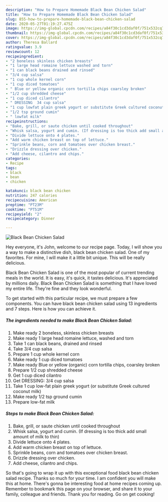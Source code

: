 ```yaml
---
description: "How to Prepare Homemade Black Bean Chicken Salad"
title: "How to Prepare Homemade Black Bean Chicken Salad"
slug: 855-how-to-prepare-homemade-black-bean-chicken-salad
date: 2020-05-27T01:19:27.475Z
image: https://img-global.cpcdn.com/recipes/a84f30c1cd3daf0f/751x532cq70/black-bean-chicken-salad-recipe-main-photo.jpg
thumbnail: https://img-global.cpcdn.com/recipes/a84f30c1cd3daf0f/751x532cq70/black-bean-chicken-salad-recipe-main-photo.jpg
cover: https://img-global.cpcdn.com/recipes/a84f30c1cd3daf0f/751x532cq70/black-bean-chicken-salad-recipe-main-photo.jpg
author: Theresa Ballard
ratingvalue: 3.9
reviewcount: 12
recipeingredient:
- "2 boneless skinless chicken breasts"
- "1 large head romaine lettuce washed and torn"
- "1 can black beans drained and rinsed"
- "3/4 cup salsa"
- "1 cup whole kernel corn"
- "1 cup diced tomatoes"
- " Blue or yellow organic corn tortilla chips coarsley broken"
- "1/2 cup shredded cheese"
- "1 cup diced cilantro"
- " DRESSING  34 cup salsa"
- "1 cup lowfat plain greek yogurt or substitute Greek cultured coconut milk"
- "1/2 tsp ground cumin"
- " lowfat milk"
recipeinstructions:
- "Bake, grill, or saute chicken until cooked throughout"
- "Whisk salsa, yogurt and cumin. (If dressing is too thick add small amount of milk to thin)"
- "Divide lettuce onto 4 plates."
- "Add warm chicken breast on top of lettuce."
- "Sprinkle beans, corn and tomatoes over chicken breast."
- "Drizzle dressing over chicken."
- "Add cheese, cilantro and chips."
categories:
- Recipe
tags:
- black
- bean
- chicken

katakunci: black bean chicken 
nutrition: 247 calories
recipecuisine: American
preptime: "PT23M"
cooktime: "PT51M"
recipeyield: "2"
recipecategory: Dinner

---
```



![Black Bean Chicken Salad](https://img-global.cpcdn.com/recipes/a84f30c1cd3daf0f/751x532cq70/black-bean-chicken-salad-recipe-main-photo.jpg)

Hey everyone, it's John, welcome to our recipe page. Today, I will show you a way to make a distinctive dish, black bean chicken salad. One of my favorites. For mine, I will make it a little bit unique. This will be really delicious.

Black Bean Chicken Salad is one of the most popular of current trending meals in the world. It is easy, it's quick, it tastes delicious. It's appreciated by millions daily. Black Bean Chicken Salad is something that I have loved my entire life. They're fine and they look wonderful.




To get started with this particular recipe, we must prepare a few components. You can have black bean chicken salad using 13 ingredients and 7 steps. Here is how you can achieve it.

<!--inarticleads1-->

##### The ingredients needed to make Black Bean Chicken Salad:

1. Make ready 2 boneless, skinless chicken breasts
1. Make ready 1 large head romaine lettuce, washed and torn
1. Take 1 can black beans, drained and rinsed
1. Take 3/4 cup salsa
1. Prepare 1 cup whole kernel corn
1. Make ready 1 cup diced tomatoes
1. Make ready  Blue or yellow (organic) corn tortilla chips, coarsley broken
1. Prepare 1/2 cup shredded cheese
1. Get 1 cup diced cilantro
1. Get  DRESSING:  3/4 cup salsa
1. Take 1 cup low-fat plain greek yogurt (or substitute Greek cultured coconut milk)
1. Make ready 1/2 tsp ground cumin
1. Prepare  low-fat milk




<!--inarticleads2-->

##### Steps to make Black Bean Chicken Salad:

1. Bake, grill, or saute chicken until cooked throughout
1. Whisk salsa, yogurt and cumin. (If dressing is too thick add small amount of milk to thin)
1. Divide lettuce onto 4 plates.
1. Add warm chicken breast on top of lettuce.
1. Sprinkle beans, corn and tomatoes over chicken breast.
1. Drizzle dressing over chicken.
1. Add cheese, cilantro and chips.




So that's going to wrap it up with this exceptional food black bean chicken salad recipe. Thanks so much for your time. I am confident you will make this at home. There's gonna be interesting food at home recipes coming up. Remember to bookmark this page on your browser, and share it to your family, colleague and friends. Thank you for reading. Go on get cooking!
